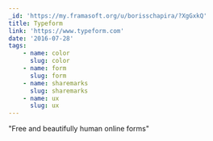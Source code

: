 ```yaml
---
_id: 'https://my.framasoft.org/u/borisschapira/?XgGxkQ'
title: Typeform
link: 'https://www.typeform.com'
date: '2016-07-28'
tags:
    - name: color
      slug: color
    - name: form
      slug: form
    - name: sharemarks
      slug: sharemarks
    - name: ux
      slug: ux
---
```


<div class="markdown"><p>&quot;Free and beautifully human online forms&quot;
</p></div>
